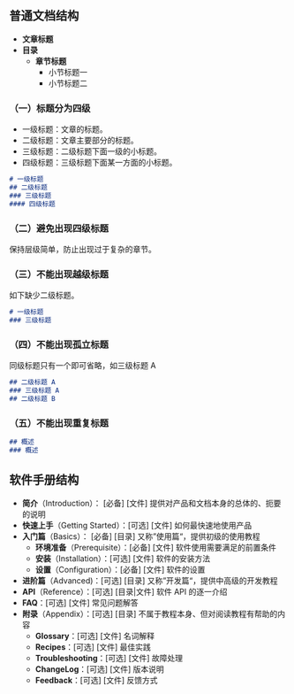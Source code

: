 ## 普通文档结构

- **文章标题**
- **目录**
  - **章节标题**
    - 小节标题一
    - 小节标题二

### （一）标题分为四级

- 一级标题：文章的标题。
- 二级标题：文章主要部分的标题。
- 三级标题：二级标题下面一级的小标题。
- 四级标题：三级标题下面某一方面的小标题。

```markdown
# 一级标题
## 二级标题
### 三级标题
#### 四级标题
```

### （二）避免出现四级标题

保持层级简单，防止出现过于复杂的章节。

### （三）不能出现越级标题

如下缺少二级标题。

```markdown
# 一级标题
### 三级标题
```

### （四）不能出现孤立标题

同级标题只有一个即可省略，如三级标题 A

```markdown
## 二级标题 A
### 三级标题 A
## 二级标题 B
```

### （五）不能出现重复标题

```markdown
## 概述
### 概述
```

## 软件手册结构

- **简介**（Introduction）： [必备] [文件] 提供对产品和文档本身的总体的、扼要的说明
- **快速上手**（Getting Started）：[可选] [文件] 如何最快速地使用产品
- **入门篇**（Basics）： [必备] [目录] 又称”使用篇“，提供初级的使用教程
  - **环境准备**（Prerequisite）：[必备] [文件] 软件使用需要满足的前置条件
  - **安装**（Installation）：[可选] [文件] 软件的安装方法
  - **设置**（Configuration）：[必备] [文件] 软件的设置
- **进阶篇**（Advanced)：[可选] [目录] 又称”开发篇“，提供中高级的开发教程
- **API**（Reference）：[可选] [目录|文件] 软件 API 的逐一介绍
- **FAQ**：[可选] [文件] 常见问题解答
- **附录**（Appendix）：[可选] [目录] 不属于教程本身、但对阅读教程有帮助的内容
  - **Glossary**：[可选] [文件] 名词解释
  - **Recipes**：[可选] [文件] 最佳实践
  - **Troubleshooting**：[可选] [文件] 故障处理
  - **ChangeLog**：[可选] [文件] 版本说明
  - **Feedback**：[可选] [文件] 反馈方式
